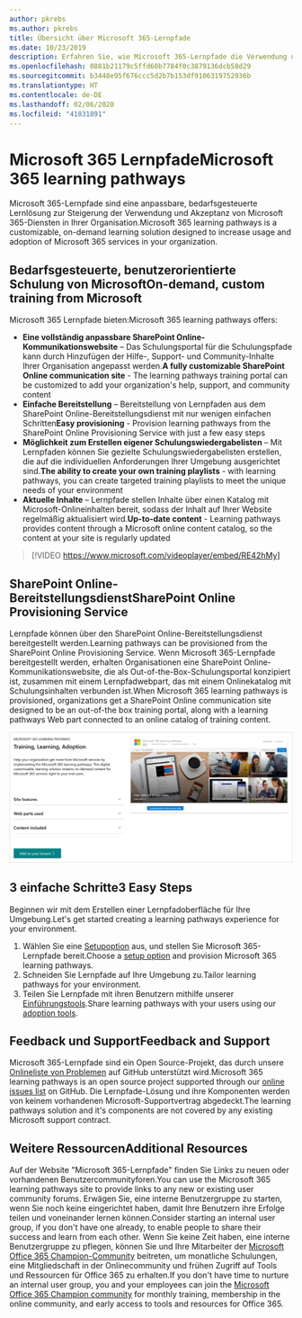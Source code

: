 ```yaml
---
author: pkrebs
ms.author: pkrebs
title: Übersicht über Microsoft 365-Lernpfade
ms.date: 10/23/2019
description: Erfahren Sie, wie Microsoft 365-Lernpfade die Verwendung und Akzeptanz von Microsoft 365-Diensten in Ihrer Organisation beschleunigen können. Lernpfade umfassen ein benutzerdefiniertes SharePoint Online-Webpart und eine moderne Schulungswebsite zur SharePoint Online-Kommunikation, die problemlos für Ihren Microsoft 365-Mandanten bereitgestellt werden kann.
ms.openlocfilehash: 0881b21179c5ffd60b7784f0c3879136dcb58d29
ms.sourcegitcommit: b3448e95f676ccc5d2b7b153df9106319752936b
ms.translationtype: HT
ms.contentlocale: de-DE
ms.lasthandoff: 02/06/2020
ms.locfileid: "41831891"
---
```

# <a name="microsoft-365-learning-pathways"></a><span data-ttu-id="27a37-104">Microsoft 365 Lernpfade</span><span class="sxs-lookup"><span data-stu-id="27a37-104">Microsoft 365 learning pathways</span></span> 
<span data-ttu-id="27a37-105">Microsoft 365-Lernpfade sind eine anpassbare, bedarfsgesteuerte Lernlösung zur Steigerung der Verwendung und Akzeptanz von Microsoft 365-Diensten in Ihrer Organisation.</span><span class="sxs-lookup"><span data-stu-id="27a37-105">Microsoft 365 learning pathways is a customizable, on-demand learning solution designed to increase usage and adoption of Microsoft 365 services in your organization.</span></span>    

## <a name="on-demand-custom-training-from-microsoft"></a><span data-ttu-id="27a37-106">Bedarfsgesteuerte, benutzerorientierte Schulung von Microsoft</span><span class="sxs-lookup"><span data-stu-id="27a37-106">On-demand, custom training from Microsoft</span></span>

<span data-ttu-id="27a37-107">Microsoft 365 Lernpfade bieten:</span><span class="sxs-lookup"><span data-stu-id="27a37-107">Microsoft 365 learning pathways offers:</span></span>

- <span data-ttu-id="27a37-108">**Eine vollständig anpassbare SharePoint Online-Kommunikationswebsite** – Das Schulungsportal für die Schulungspfade kann durch Hinzufügen der Hilfe-, Support- und Community-Inhalte Ihrer Organisation angepasst werden.</span><span class="sxs-lookup"><span data-stu-id="27a37-108">**A fully customizable SharePoint Online communication site** - The learning pathways training portal can be customized to add your organization's help, support, and community content</span></span>
- <span data-ttu-id="27a37-109">**Einfache Bereitstellung** – Bereitstellung von Lernpfaden aus dem SharePoint Online-Bereitstellungsdienst mit nur wenigen einfachen Schritten</span><span class="sxs-lookup"><span data-stu-id="27a37-109">**Easy provisioning** - Provision learning pathways from the SharePoint Online Provisioning Service with just a few easy steps</span></span>
- <span data-ttu-id="27a37-110">**Möglichkeit zum Erstellen eigener Schulungswiedergabelisten** – Mit Lernpfaden können Sie gezielte Schulungswiedergabelisten erstellen, die auf die individuellen Anforderungen Ihrer Umgebung ausgerichtet sind.</span><span class="sxs-lookup"><span data-stu-id="27a37-110">**The ability to create your own training playlists** - with learning pathways, you can create targeted training playlists to meet the unique needs of your environment</span></span>
- <span data-ttu-id="27a37-111">**Aktuelle Inhalte** – Lernpfade stellen Inhalte über einen Katalog mit Microsoft-Onlineinhalten bereit, sodass der Inhalt auf Ihrer Website regelmäßig aktualisiert wird.</span><span class="sxs-lookup"><span data-stu-id="27a37-111">**Up-to-date content** - Learning pathways provides content through a Microsoft online content catalog, so the content at your site is regularly updated</span></span>

> [!VIDEO https://www.microsoft.com/videoplayer/embed/RE42hMy]

## <a name="sharepoint-online-provisioning-service"></a><span data-ttu-id="27a37-112">SharePoint Online-Bereitstellungsdienst</span><span class="sxs-lookup"><span data-stu-id="27a37-112">SharePoint Online Provisioning Service</span></span> 
<span data-ttu-id="27a37-113">Lernpfade können über den SharePoint Online-Bereitstellungsdienst bereitgestellt werden.</span><span class="sxs-lookup"><span data-stu-id="27a37-113">Learning pathways can be provisioned from the SharePoint Online Provisioning Service.</span></span> <span data-ttu-id="27a37-114">Wenn Microsoft 365-Lernpfade bereitgestellt werden, erhalten Organisationen eine SharePoint Online-Kommunikationswebsite, die als Out-of-the-Box-Schulungsportal konzipiert ist, zusammen mit einem Lernpfadwebpart, das mit einem Onlinekatalog mit Schulungsinhalten verbunden ist.</span><span class="sxs-lookup"><span data-stu-id="27a37-114">When Microsoft 365 learning pathways is provisioned, organizations get a SharePoint Online communication site designed to be an out-of-the box training portal, along with a learning pathways Web part connected to an online catalog of training content.</span></span> 

![cg-provision.png](media/cg-provision.png)

## <a name="3-easy-steps"></a><span data-ttu-id="27a37-116">3 einfache Schritte</span><span class="sxs-lookup"><span data-stu-id="27a37-116">3 Easy Steps</span></span>
<span data-ttu-id="27a37-117">Beginnen wir mit dem Erstellen einer Lernpfadoberfläche für Ihre Umgebung.</span><span class="sxs-lookup"><span data-stu-id="27a37-117">Let's get started creating a learning pathways experience for your environment.</span></span>
1. <span data-ttu-id="27a37-118">Wählen Sie eine [Setupoption](custom_setupoptions.md) aus, und stellen Sie Microsoft 365-Lernpfade bereit.</span><span class="sxs-lookup"><span data-stu-id="27a37-118">Choose a [setup option](custom_setupoptions.md) and provision Microsoft 365 learning pathways.</span></span>  
2. <span data-ttu-id="27a37-119">Schneiden Sie Lernpfade auf Ihre Umgebung zu.</span><span class="sxs-lookup"><span data-stu-id="27a37-119">Tailor learning pathways for your environment.</span></span>
3. <span data-ttu-id="27a37-120">Teilen Sie Lernpfade mit ihren Benutzern mithilfe unserer [Einführungstools](driveadoption.md).</span><span class="sxs-lookup"><span data-stu-id="27a37-120">Share learning pathways with your users using our [adoption tools](driveadoption.md).</span></span>

## <a name="feedback-and-support"></a><span data-ttu-id="27a37-121">Feedback und Support</span><span class="sxs-lookup"><span data-stu-id="27a37-121">Feedback and Support</span></span>

<span data-ttu-id="27a37-122">Microsoft 365-Lernpfade sind ein Open Source-Projekt, das durch unsere [Onlineliste von Problemen](https://aka.ms/CustomLearningHelp) auf GitHub unterstützt wird.</span><span class="sxs-lookup"><span data-stu-id="27a37-122">Microsoft 365 learning pathways is an open source project supported through our [online issues list](https://aka.ms/CustomLearningHelp) on GitHub.</span></span> <span data-ttu-id="27a37-123">Die Lernpfade-Lösung und ihre Komponenten werden von keinem vorhandenen Microsoft-Supportvertrag abgedeckt.</span><span class="sxs-lookup"><span data-stu-id="27a37-123">The learning pathways solution and it's components are not covered by any existing Microsoft support contract.</span></span>  

## <a name="additional-resources"></a><span data-ttu-id="27a37-124">Weitere Ressourcen</span><span class="sxs-lookup"><span data-stu-id="27a37-124">Additional Resources</span></span>
<span data-ttu-id="27a37-125">Auf der Website "Microsoft 365-Lernpfade" finden Sie Links zu neuen oder vorhandenen Benutzercommunityforen.</span><span class="sxs-lookup"><span data-stu-id="27a37-125">You can use the Microsoft 365 learning pathways site to provide links to any new or existing user community forums.</span></span> <span data-ttu-id="27a37-126">Erwägen Sie, eine interne Benutzergruppe zu starten, wenn Sie noch keine eingerichtet haben, damit Ihre Benutzern ihre Erfolge teilen und voneinander lernen können.</span><span class="sxs-lookup"><span data-stu-id="27a37-126">Consider starting an internal user group, if you don't have one already, to enable people to share their success and learn from each other.</span></span>  <span data-ttu-id="27a37-127">Wenn Sie keine Zeit haben, eine interne Benutzergruppe zu pflegen, können Sie und Ihre Mitarbeiter der [Microsoft Office 365 Champion-Community](https://aka.ms/O365Champions) beitreten, um monatliche Schulungen, eine Mitgliedschaft in der Onlinecommunity und frühen Zugriff auf Tools und Ressourcen für Office 365 zu erhalten.</span><span class="sxs-lookup"><span data-stu-id="27a37-127">If you don't have time to nurture an internal user group, you and your employees can join the [Microsoft Office 365 Champion community](https://aka.ms/O365Champions) for monthly training, membership in the online community, and early access to tools and resources for Office 365.</span></span>